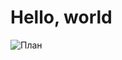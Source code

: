 # Hello, world

![План](https://vk.com/album257635102_275949759?act=edit&z=photo257635102_457247110%2Falbum257635102_275949759)